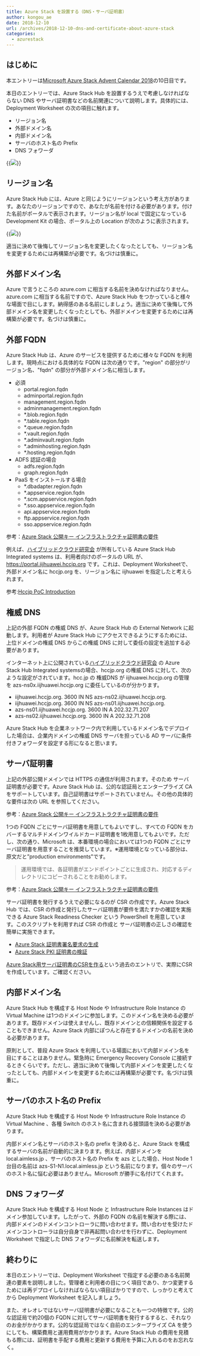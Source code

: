 ```yaml
---
title: Azure Stack を設置する（DNS・サーバ証明書）
author: kongou_ae
date: 2018-12-10
url: /archives/2018-12-10-dns-and-certificate-about-azure-stack
categories:
  - azurestack
---
```


## はじめに

本エントリーは[Microsoft Azure Stack Advent Calendar 2018](https://qiita.com/advent-calendar/2018/azure-stack)の10日目です。

本日のエントリーでは、Azure Stack Hub を設置するうえで考慮しなければならない DNS やサーバ証明書などの名前関連について説明します。具体的には、Deployment Worksheet の次の項目に触れます。

- リージョン名
- 外部ドメイン名
- 内部ドメイン名
- サーバのホスト名の Prefix
- DNS フォワーダ

{{<img src="./../../images/2018-12-10-001.png">}}

## リージョン名

Azure Stack Hub には、Azure と同じようにリージョンという考え方があります。あなたのリージョンですので、あなたが名前を付ける必要があります。付けた名前がポータルで表示されます。リージョン名が local で固定になっている Development Kit の場合、ポータル上の Location が次のように表示されます。

{{<img src="./../../images/2018-12-10-002.png">}}

適当に決めて後悔してリージョン名を変更したくなったとしても、リージョン名を変更するためには再構築が必要です。名づけは慎重に。

## 外部ドメイン名

Azure で言うところの azure.com に相当する名前を決めなければなりません。azure.com に相当する名前ですので、Azure Stack Hub をつかっていると様々な場面で目にします。納得感のある名前にしましょう。適当に決めて後悔して外部ドメイン名を変更したくなったとしても、外部ドメインを変更するためには再構築が必要です。名づけは慎重に。

## 外部 FQDN

Azure Stack Hub は、Azure のサービスを提供するために様々な FQDN を利用します。現時点における具体的な FQDN は次の通りです。"region" の部分がリージョン名、"fqdn" の部分が外部ドメイン名に相当します。

- 必須
  - portal.region.fqdn
  - adminportal.region.fqdn
  - management.region.fqdn	
  - adminmanagement.region.fqdn
  - *.blob.region.fqdn
  - *.table.region.fqdn
  - *.queue.region.fqdn
  - *.vault.region.fqdn
  - *.adminvault.region.fqdn
  - *.adminhosting.region.fqdn
  - *.hosting.region.fqdn
- ADFS 認証の場合
  - adfs.region.fqdn
  - graph.region.fqdn
- PaaS をインストールする場合
  - *.dbadapter.region.fqdn
  - *.appservice.region.fqdn
  - *.scm.appservice.region.fqdn
  - *.sso.appservice.region.fqdn
  - api.appservice.region.fqdn
  - ftp.appservice.region.fqdn
  - sso.appservice.region.fqdn

参考：[Azure Stack 公開キー インフラストラクチャ証明書の要件](https://docs.microsoft.com/ja-jp/azure/azure-stack/azure-stack-pki-certs)

例えば、[ハイブリッドクラウド研究会](http://www.hccjp.org/) が所有している Azure Stack Hub Integrated systems は、利用者向けのポータルの URL が、https://portal.iijhuawei.hccjp.org です。これは、Deployment Worksheetで、外部ドメイン名に hccjp.org を、リージョン名に iijhuawei を指定したと考えられます。

参考:[Hccjp PoC Introduction](https://www.slideshare.net/YusukeImanaka/hccjp-poc-introduction/11)

## 権威 DNS

上記の外部 FQDN の権威 DNS が、Azure Stack Hub の External Network に起動します。利用者が Azure Stack Hub にアクセスできるようにするためには、上位ドメインの権威 DNS からこの権威 DNS に対して委任の設定を追加する必要があります。

インターネット上に公開されている[ハイブリッドクラウド研究会](http://www.hccjp.org/) の Azure Stack Hub Integrated systemsの場合、hccjp.org の権威 DNS に対して、次のような設定がされています。hcc.jp の 権威DNS が iijhuawei.hccjp.org の管理を azs-ns0x.iijhuawei.hccjp.org に委任しているのが分かります。

- iijhuawei.hccjp.org.	3600	IN	NS	azs-ns02.iijhuawei.hccjp.org.
- iijhuawei.hccjp.org.	3600	IN	NS	azs-ns01.iijhuawei.hccjp.org.
- azs-ns01.iijhuawei.hccjp.org. 3600 IN	A	202.32.71.207
- azs-ns02.iijhuawei.hccjp.org. 3600 IN	A	202.32.71.208

Azure Stack Hub を企業ネットワーク内で利用しているドメイン名でデプロイした場合は、企業内ドメインの権威 DNS サーバを担っている AD サーバに条件付きフォワーダを設定する形になると思います。

## サーバ証明書

上記の外部公開ドメインでは HTTPS の通信が利用されます。そのため サーバ証明書が必要です。Azure Stack Hub は、公的な認証局とエンタープライズ CA をサポートしています。自己証明書はサポートされていません。その他の具体的な要件は次の URL を参照してください。

参考：[Azure Stack 公開キー インフラストラクチャ証明書の要件](https://docs.microsoft.com/ja-jp/azure/azure-stack/azure-stack-pki-certs)

1つの FQDN ごとにサーバ証明書を用意してもよいですし、すべての FQDN をカバーするマルチドメインワイルドカード証明書を1枚用意してもよいです。ただし、次の通り、Microsoft は、本番環境の場合においては1つの FQDN ごとにサーバ証明書を用意することを推奨しています。※運用環境となっている部分は、原文だと”production environments"です。

> 運用環境では、各証明書がエンドポイントごとに生成され、対応するディレクトリにコピーされることをお勧めします。

参考：[Azure Stack 公開キー インフラストラクチャ証明書の要件](https://docs.microsoft.com/ja-jp/azure/azure-stack/azure-stack-pki-certs#mandatory-certificates)

サーバ証明書を発行するうえで必要になるのが CSR の作成です。Azure Stack Hub では、CSR の作成と発行したサーバ証明書が要件を満たすかの確認を実施できる Azure Stack Readiness Checker という PowerShell を用意しています。このスクリプトを利用すれば CSR の作成と サーバ証明書の正しさの確認を簡単に実施できます。

- [Azure Stack 証明書署名要求の生成](https://docs.microsoft.com/ja-jp/azure/azure-stack/azure-stack-get-pki-certs)
- [Azure Stack PKI 証明書の検証](https://docs.microsoft.com/ja-jp/azure/azure-stack/azure-stack-validate-pki-certs)

[Azure Stack用サーバ証明書のCSRを作る](https://aimless.jp/blog/archives/2018-06-15-create-csr-of-azurestack/)という過去のエントリで、実際にCSRを作成しています。ご確認ください。

## 内部ドメイン名

Azure Stack Hub を構成する Host Node や Infrastructure Role Instance の Virtual Machine は1つのドメインに参加します。このドメイン名を決める必要があります。既存ドメインは使えませんし、既存ドメインとの信頼関係を設定することもできません。Azure Stack 内部にぽつんと存在するドメインの名前を決める必要があります。

原則として、普段 Azure Stack を利用している場面において内部ドメイン名を目にすることはありません。緊急時に Emergency Recovery Console に接続するときくらいです。ただし、適当に決めて後悔して内部ドメインを変更したくなったとしても、内部ドメインを変更するためには再構築が必要です。名づけは慎重に。

## サーバのホスト名の Prefix

Azure Stack Hub を構成する Host Node や Infrastructure Role Instance の Virtual Machine 、各種 Switch のホスト名に含まれる接頭語を決める必要があります。

内部ドメイン名とサーバのホスト名の prefix を決めると、Azure Stack を構成するサーバの名前が自動的に決まります。例えば、内部ドメインを local.aimless.jp 、サーバのホスト名の Prefix を azs とした場合、Host Node 1台目の名前は azs-S1-N1.local.aimless.jp という名前になります。個々のサーバのホスト名に悩む必要はありません。Microsoft が勝手に名付けてくれます。

## DNS フォワーダ

Azure Stack Hub を構成する Host Node と Infrastructure Role Instances はドメイン参加しています。したがって、外部の FQDN の名前を解決する際には、内部ドメインのドメインコントローラに問い合わせます。問い合わせを受けたドメインコントローラは自分自身で非再起問い合わせを行わずに、Deployment Worksheet で指定した DNS フォワーダに名前解決を転送します。

## 終わりに

本日のエントリーでは、Deployment Worksheet で指定する必要のある名前関連の要素を説明しました。管理者と利用者の目につく項目であり、かつ変更するためには再デプロイしなければならない項目ばかりですので、しっかりと考えてから Deployment Worksheet を記入しましょう。

また、オレオレではないサーバ証明書が必要になることも一つの特徴です。公的な認証局で約20個の FQDN に対してサーバ証明書を発行するすると、それなりのお金がかかります。公的な認証局ではなく自前のエンタープライズ CA を使うにしても、構築費用と運用費用がかかります。Azure Stack Hub の費用を見積もる際には、証明書を手配する費用と更新する費用を予算に入れるのをお忘れなく。
